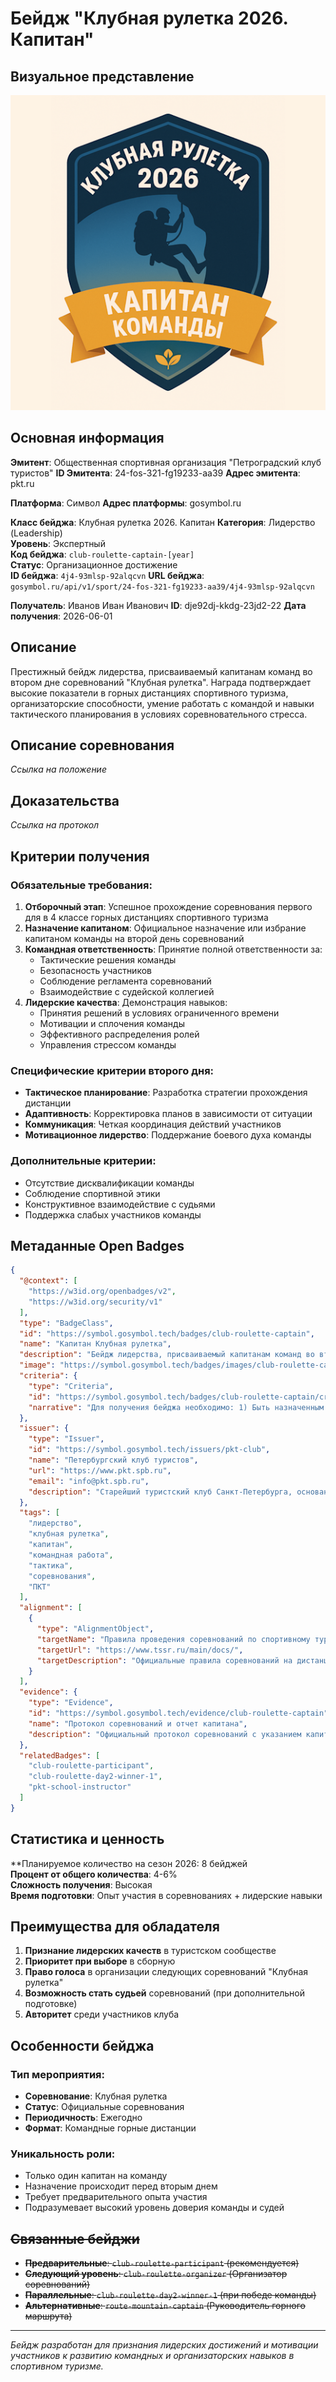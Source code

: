 # Бейдж "Клубная рулетка 2026. Капитан"

## Визуальное представление
![Капитан Клубная рулетка 2](../assets/images/badges/Клубная%20рулетка%20Капитан%202.png)  

## Основная информация

**Эмитент**: Общественная спортивная организация "Петроградский клуб туристов"
**ID Эмитента**: 24-fos-321-fg19233-aa39
**Адрес эмитента**: pkt.ru

**Платформа**: Символ
**Адрес платформы**: gosymbol.ru

**Класс бейджа**: Клубная рулетка 2026. Капитан
**Категория**: Лидерство (Leadership)  
**Уровень**: Экспертный  
**Код бейджа**: `club-roulette-captain-[year]`  
**Статус**: Организационное достижение  
**ID бейджа**: `4j4-93mlsp-92alqcvn`
**URL бейджа**: `gosymbol.ru/api/v1/sport/24-fos-321-fg19233-aa39/4j4-93mlsp-92alqcvn`

**Получатель**: Иванов Иван Иванович
**ID**: dje92dj-kkdg-23jd2-22
**Дата получения**: 2026-06-01

## Описание

Престижный бейдж лидерства, присваиваемый капитанам команд во втором дне соревнований "Клубная рулетка". Награда подтверждает высокие показатели в горных дистанциях спортивного туризма, организаторские способности, умение работать с командой и навыки тактического планирования в условиях соревновательного стресса.

## Описание соревнования
*Ссылка на положение*

## Доказательства
*Ссылка на протокол*

## Критерии получения

### Обязательные требования:
1. **Отборочный этап**: Успешное прохождение соревнования первого для в 4 классе горных дистанциях спортивного туризма
2. **Назначение капитаном**: Официальное назначение или избрание капитаном команды на второй день соревнований
3. **Командная ответственность**: Принятие полной ответственности за:
   - Тактические решения команды
   - Безопасность участников
   - Соблюдение регламента соревнований
   - Взаимодействие с судейской коллегией
3. **Лидерские качества**: Демонстрация навыков:
   - Принятия решений в условиях ограниченного времени
   - Мотивации и сплочения команды
   - Эффективного распределения ролей
   - Управления стрессом команды

### Специфические критерии второго дня:
- **Тактическое планирование**: Разработка стратегии прохождения дистанции
- **Адаптивность**: Корректировка планов в зависимости от ситуации
- **Коммуникация**: Четкая координация действий участников
- **Мотивационное лидерство**: Поддержание боевого духа команды

### Дополнительные критерии:
- Отсутствие дисквалификации команды
- Соблюдение спортивной этики
- Конструктивное взаимодействие с судьями
- Поддержка слабых участников команды

## Метаданные Open Badges

```json
{
  "@context": [
    "https://w3id.org/openbadges/v2",
    "https://w3id.org/security/v1"
  ],
  "type": "BadgeClass",
  "id": "https://symbol.gosymbol.tech/badges/club-roulette-captain",
  "name": "Капитан Клубная рулетка",
  "description": "Бейдж лидерства, присваиваемый капитанам команд во втором дне соревнований 'Клубная рулетка'. Подтверждает выдающиеся организаторские способности и навыки командного руководства в соревновательных условиях.",
  "image": "https://symbol.gosymbol.tech/badges/images/club-roulette-captain.png",
  "criteria": {
    "type": "Criteria",
    "id": "https://symbol.gosymbol.tech/badges/club-roulette-captain/criteria",
    "narrative": "Для получения бейджа необходимо: 1) Быть назначенным официальным капитаном команды на второй день соревнований; 2) Принять полную ответственность за тактические решения и безопасность команды; 3) Продемонстрировать лидерские качества в условиях соревновательного стресса; 4) Обеспечить соблюдение командой регламента соревнований."
  },
  "issuer": {
    "type": "Issuer",
    "id": "https://symbol.gosymbol.tech/issuers/pkt-club",
    "name": "Петербургский клуб туристов",
    "url": "https://www.pkt.spb.ru",
    "email": "info@pkt.spb.ru",
    "description": "Старейший туристский клуб Санкт-Петербурга, основанный в 1956 году. Занимается развитием спортивного туризма и подготовкой квалифицированных туристов."
  },
  "tags": [
    "лидерство",
    "клубная рулетка",
    "капитан",
    "командная работа",
    "тактика",
    "соревнования",
    "ПКТ"
  ],
  "alignment": [
    {
      "type": "AlignmentObject",
      "targetName": "Правила проведения соревнований по спортивному туризму",
      "targetUrl": "https://www.tssr.ru/main/docs/",
      "targetDescription": "Официальные правила соревнований на дистанциях горного туризма"
    }
  ],
  "evidence": {
    "type": "Evidence",
    "id": "https://symbol.gosymbol.tech/evidence/club-roulette-captain",
    "name": "Протокол соревнований и отчет капитана",
    "description": "Официальный протокол соревнований с указанием капитана команды и его решений во время второго дня соревнований"
  },
  "relatedBadges": [
    "club-roulette-participant",
    "club-roulette-day2-winner-1",
    "pkt-school-instructor"
  ]
}
```

## Статистика и ценность

**Планируемое количество на сезон 2026: 8 бейджей  
**Процент от общего количества**: 4-6%  
**Сложность получения**: Высокая  
**Время подготовки**: Опыт участия в соревнованиях + лидерские навыки  

## Преимущества для обладателя

1. **Признание лидерских качеств** в туристском сообществе
2. **Приоритет при выборе** в сборную
3. **Право голоса** в организации следующих соревнований "Клубная рулетка"
4. **Возможность стать судьей** соревнований (при дополнительной подготовке)
5. **Авторитет** среди участников клуба

## Особенности бейджа

### Тип мероприятия:
- **Соревнование**: Клубная рулетка
- **Статус**: Официальные соревнования
- **Периодичность**: Ежегодно
- **Формат**: Командные горные дистанции

### Уникальность роли:
- Только один капитан на команду
- Назначение происходит перед вторым днем
- Требует предварительного опыта участия
- Подразумевает высокий уровень доверия команды и судей

## ~~Связанные бейджи~~

- ~~**Предварительные**: `club-roulette-participant` (рекомендуется)~~
- ~~**Следующий уровень**: `club-roulette-organizer` (Организатор соревнований)~~
- ~~**Параллельные**: `club-roulette-day2-winner-1` (при победе команды)~~
- ~~**Альтернативные**: `route-mountain-captain` (Руководитель горного маршрута)~~

---

*Бейдж разработан для признания лидерских достижений и мотивации участников к развитию командных и организаторских навыков в спортивном туризме.*
